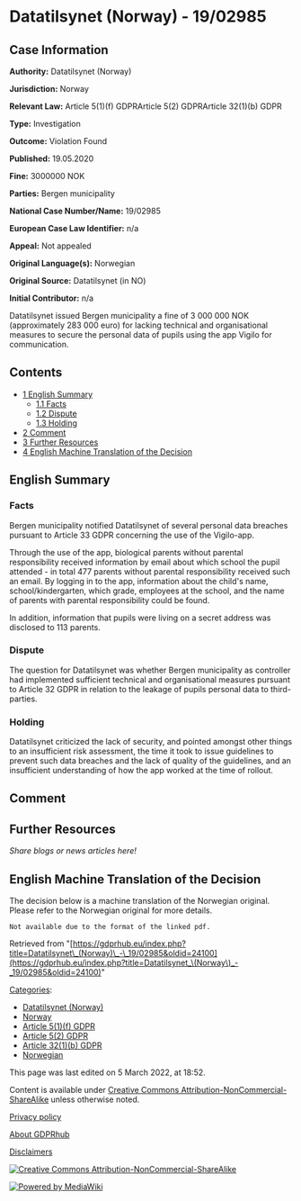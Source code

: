 # Datatilsynet (Norway) - 19/02985

## Case Information

**Authority:** Datatilsynet (Norway)

**Jurisdiction:** Norway

**Relevant Law:** Article 5(1)(f) GDPRArticle 5(2) GDPRArticle 32(1)(b) GDPR

**Type:** Investigation

**Outcome:** Violation Found

**Published:** 19.05.2020

**Fine:** 3000000 NOK

**Parties:** Bergen municipality

**National Case Number/Name:** 19/02985

**European Case Law Identifier:** n/a

**Appeal:** Not appealed

**Original Language(s):** Norwegian

**Original Source:** Datatilsynet (in NO)

**Initial Contributor:** n/a

Datatilsynet issued Bergen municipality a fine of 3 000 000 NOK (approximately 283 000 euro) for lacking technical and organisational measures to secure the personal data of pupils using the app Vigilo for communication.

## Contents

*   [1 English Summary](#English_Summary)
    *   [1.1 Facts](#Facts)
    *   [1.2 Dispute](#Dispute)
    *   [1.3 Holding](#Holding)
*   [2 Comment](#Comment)
*   [3 Further Resources](#Further_Resources)
*   [4 English Machine Translation of the Decision](#English_Machine_Translation_of_the_Decision)

## English Summary

### Facts

Bergen municipality notified Datatilsynet of several personal data breaches pursuant to Article 33 GDPR concerning the use of the Vigilo-app.

Through the use of the app, biological parents without parental responsibility received information by email about which school the pupil attended - in total 477 parents without parental responsibility received such an email. By logging in to the app, information about the child's name, school/kindergarten, which grade, employees at the school, and the name of parents with parental responsibility could be found.

In addition, information that pupils were living on a secret address was disclosed to 113 parents.

### Dispute

The question for Datatilsynet was whether Bergen municipality as controller had implemented sufficient technical and organisational measures pursuant to Article 32 GDPR in relation to the leakage of pupils personal data to third-parties.

### Holding

Datatilsynet criticized the lack of security, and pointed amongst other things to an insufficient risk assessment, the time it took to issue guidelines to prevent such data breaches and the lack of quality of the guidelines, and an insufficient understanding of how the app worked at the time of rollout.

## Comment

## Further Resources

_Share blogs or news articles here!_

## English Machine Translation of the Decision

The decision below is a machine translation of the Norwegian original. Please refer to the Norwegian original for more details.

```
Not available due to the format of the linked pdf. 

```

Retrieved from "[https://gdprhub.eu/index.php?title=Datatilsynet\_(Norway)\_-\_19/02985&oldid=24100](https://gdprhub.eu/index.php?title=Datatilsynet_\(Norway\)_-_19/02985&oldid=24100)"

[Categories](/index.php?title=Special:Categories "Special:Categories"):

*   [Datatilsynet (Norway)](/index.php?title=Category:Datatilsynet_\(Norway\) "Category:Datatilsynet (Norway)")
*   [Norway](/index.php?title=Category:Norway "Category:Norway")
*   [Article 5(1)(f) GDPR](/index.php?title=Category:Article_5\(1\)\(f\)_GDPR "Category:Article 5(1)(f) GDPR")
*   [Article 5(2) GDPR](/index.php?title=Category:Article_5\(2\)_GDPR "Category:Article 5(2) GDPR")
*   [Article 32(1)(b) GDPR](/index.php?title=Category:Article_32\(1\)\(b\)_GDPR "Category:Article 32(1)(b) GDPR")
*   [Norwegian](/index.php?title=Category:Norwegian "Category:Norwegian")

This page was last edited on 5 March 2022, at 18:52.

Content is available under [Creative Commons Attribution-NonCommercial-ShareAlike](https://creativecommons.org/licenses/by-nc-sa/4.0/) unless otherwise noted.

[Privacy policy](/index.php?title=GDPRhub:Privacy_policy)

[About GDPRhub](/index.php?title=GDPRhub:About)

[Disclaimers](/index.php?title=GDPRhub:General_disclaimer)

[![Creative Commons Attribution-NonCommercial-ShareAlike](/resources/assets/licenses/cc-by-nc-sa.png)](https://creativecommons.org/licenses/by-nc-sa/4.0/)

[![Powered by MediaWiki](/resources/assets/poweredby_mediawiki_88x31.png)](https://www.mediawiki.org/)